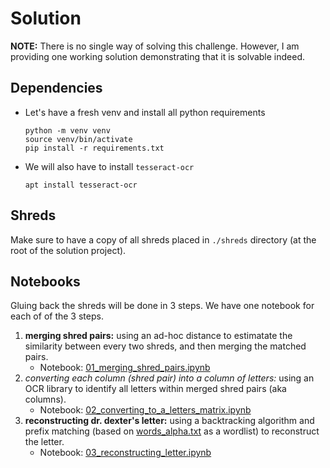# Solution

**NOTE:** There is no single way of solving this challenge. However, I am providing one working solution demonstrating
that it is solvable indeed.

## Dependencies

- Let's have a fresh venv and install all python requirements
    ```
    python -m venv venv
    source venv/bin/activate
    pip install -r requirements.txt
    ```
- We will also have to install `tesseract-ocr`
    ```
    apt install tesseract-ocr
    ```

## Shreds

Make sure to have a copy of all shreds placed in `./shreds` directory (at the root of the solution project).

## Notebooks

Gluing back the shreds will be done in 3 steps. We have one notebook for each of of the 3 steps.

1. **merging shred pairs:** using an ad-hoc distance to estimatate the similarity between every two shreds, and then merging the matched pairs.
    - Notebook: [01_merging_shred_pairs.ipynb](./01_merging_shred_pairs.ipynb)
2. *converting each column (shred pair) into a column of letters:* using an OCR library to identify all letters within
   merged shred pairs (aka columns).
    - Notebook: [02_converting_to_a_letters_matrix.ipynb](./02_converting_to_a_letters_matrix.ipynb)
3. **reconstructing dr. dexter's letter:**
   using a backtracking algorithm and prefix matching
   (based on [words_alpha.txt](https://github.com/dwyl/english-words/blob/master/words_alpha.txt) as a wordlist)
   to reconstruct the letter.
    - Notebook: [03_reconstructing_letter.ipynb](03_reconstructing_letter.ipynb)
